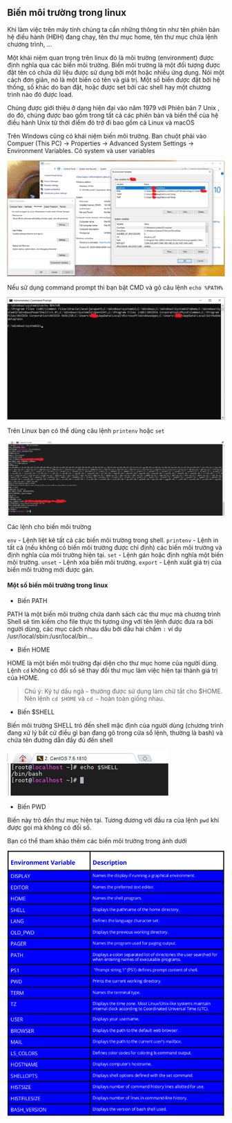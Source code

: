 ## Biến môi trường trong linux

Khi làm việc trên máy tính chúng ta cần những thông tin như tên phiên bản hệ điều hành (HĐH) đang chạy, tên thư mục home, tên thư mục chứa lệnh chương trình, ... 

Một khái niệm quan trọng trên linux đó là môi trường (environment) được định nghĩa qua các biến môi trường. Biến môi trường là một đối tượng được đặt tên có chứa dữ liệu được sử dụng bởi một hoặc nhiều ứng dụng. Nói một cách đơn giản, nó là một biến có tên và giá trị. Một số biến được đặt bởi hệ thống, số khác do bạn đặt, hoặc được set bởi các shell hay một chương trình nào đó được load.

Chúng được giới thiệu ở dạng hiện đại vào năm 1979 với Phiên bản 7 Unix , do đó, chúng được bao gồm trong tất cả các phiên bản và biến thể của hệ điều hành Unix từ thời điểm đó trở đi bao gồm cả Linux và macOS

Trên Windows cũng có khái niệm biến môi trường. Ban chuột phải vào Compuer (This PC) -> Properties -> Advanced System Settings -> Environment Variables. Có system và user variables

<img src="img/45.png">

Nếu sử dụng command prompt thì bạn bật CMD và gõ câu lệnh `echo %PATH%`

<img src="img/46.png">

Trên Linux bạn có thể dùng câu lệnh `printenv` hoặc `set`

<img src="img/47.png">

Các lệnh cho biến môi trường

`env`  - Lệnh liệt kê tất cả các biến môi trường trong shell.
`printenv`  - Lệnh in tất cả (nếu không có biến môi trường được chỉ định) các biến môi trường và định nghĩa của môi trường hiện tại.
`set`  - Lệnh gán hoặc định nghĩa một biến môi trường.
`unset` - Lệnh xóa biến môi trường. 
`export` - Lệnh xuất giá trị của biến môi trường mới được gán.

#### Một số biến môi trường trong linux

- Biến PATH

PATH là một biến môi trường chứa danh sách các thư mục mà chương trình Shell sẽ tìm kiếm cho file thực thi tương ứng với tên lệnh được đưa ra bởi người dùng, các mục cách nhau dấu bởi dấu hai chấm `:` ví dụ /usr/local/sbin:/usr/local/bin...

- Biến HOME

HOME là một biến môi trường đại diện cho thư mục home của người dùng. Lệnh `cd` không có đối số sẽ thay đổi thư mục làm việc hiện tại thành giá trị của HOME.

> Chú ý: Ký tự dấu ngã `~`  thường được sử dụng làm chữ tắt cho $HOME. Nên lệnh `cd $HOME` và `cd ~` hoàn toàn giống nhau.

- Biến $SHELL

Biến môi trường SHELL trỏ đến shell mặc định của người dùng (chương trình đang xử lý bất cứ điều gì bạn đang gõ trong cửa sổ lệnh, thường là bash) và chứa tên đường dẫn đầy đủ đến shell

<img src="img/48.png">

- Biến PWD

Biến này trỏ đến thư mục hiện tại. Tương đương với đầu ra của lệnh `pwd` khi được gọi mà không có đối số.

Bạn có thể tham khảo thêm các biến môi trường trong ảnh dưới

<img src="img/49.png">